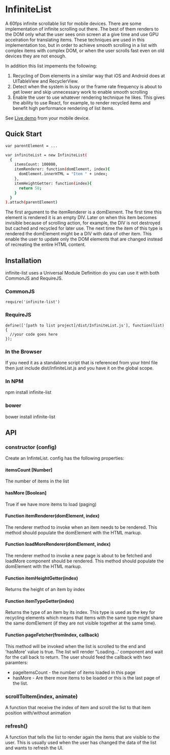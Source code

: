 # InfiniteList

A 60fps infinite scrollable list for mobile devices.
There are some implementation of infinite scrolling out there.
The best of them renders to the DOM only what the user sees onin screen at a give time and use GPU accelration for translating items.
These techniques are used in this implementation too, but in order to achieve smooth scrolling in a list with complex items with complex DOM, or when the user scrolls fast even on old devices they are not enough.

In addition this list impements the following:
1. Recycling of Dom elements in a similar way that iOS and Android does at UITableView and RecyclerView.
2. Detect when the system is busy or the frame rate frequency is about to get lower and skip unnecessary work to enable smooth scrolling
3. Enable the user to use whatever rendering technique he likes. This gives the ability to use React, for example, to render recycled items and benefit high performance rendering of list items.

<p>See <a href="http://roeierez.github.io/infinite-list/examples/react/index.html" target="_blank">Live demo</a> from your mobile device.</p>

## Quick Start

```bash
var parentElement = ...

var infiniteList = new InfiniteList(
  {
    itemsCount: 100000,
    itemRenderer: function(domElement, index){
      domElement.innerHTML = "Item " + index;
    },
    itemHeightGetter: function(index){
      return 50;
    }
  }
).attach(parentElement)
```

The first argument to the itemRenderer is a domElement. The first time this element is rendered it is an empty DIV.
Later on when this item becomes invisible because of scrolling action, for example, the DIV is not destroyed but cached and recycled for later use.
The next time the item of this type is rendered the domElement might be a DIV with data of other item. This enable the user to update only the DOM elements that are changed instead of recreating the entire HTML content.

## Installation
infinite-list uses a Universal Module Definition do you can use it with both CommonJS and RequireJS.

### CommonJS
```
require('infinite-list')
```

### RequireJS
```
define(['[path to list project]/dist/InfiniteList.js'], function(list){
  //your code goes here
});
```

### In the Browser
If you need it as a standalone script that is referenced from your html file then just include dist/InfiniteList.js and you have it on the global scope. 

### In NPM
npm install infinite-list

### bower
bower install infinite-list

## API

### constructor (config)

Create an InfinteList. 
config has the following properties:

#### itemsCount [Number]
The number of items in the list

#### hasMore [Boolean]
True if we have more items to load (paging)

#### Function itemRenderer(domElement, index) 
The renderer method to invoke when an item needs to be rendered. This method should populate the domElement with the HTML markup.

#### Function loadMoreRenderer(domElement, index)
The renderer method to invoke a new page is about to be fetched and loadMore component should be rendered. This method should populate the domElement with the HTML markup.

#### Function itemHeightGetter(index)
Returns the height of an item by index

#### Function itemTypeGetter(index) 
Returns the type of an item by its index. This type is used as the key for recycling elements which means that items with the same type might share the same domElement (if they are not visible together at the same time).

#### Function pageFetcher(fromIndex, callback)
This method will be invoked when the list is scrolled to the end and 'hasMore' value is true.
The list will render "Loading...' component and wait for the call back to return.
The user should feed the callback with two paramters:
* pageItemsCount - the number of items loaded in this page
* hasMore - Are there more items to be loaded or this is the last page of the list.

### scrollToItem(index, animate)

A function that receive the index of item and scroll the list to that item position with/without animation

### refresh()

A function that tells the list to render again the items that are visible to the user.
This is usually used when the user has changed the data of the list and wants to refresh the UI.

